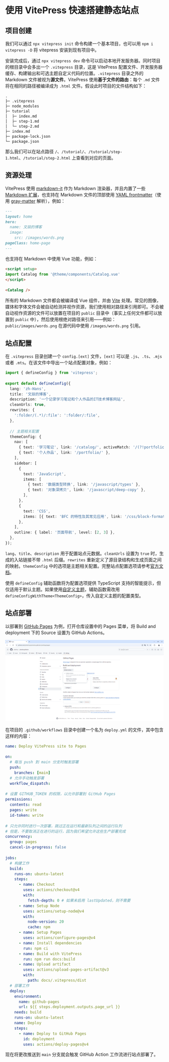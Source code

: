 # 使用 VitePress 快速搭建静态站点

## 项目创建

我们可以通过 `npx vitepress init` 命令构建一个基本项目，也可以用 `npm i vitepress -D` 将 vitepress 安装到现有项目中。

安装完成后，通过 `npx vitepress dev` 命令可以启动本地开发服务器。同时项目的根目录中会多出一个 `.vitepress` 目录，这是 VitePress 配置文件、开发服务器缓存、构建输出和可选主题自定义代码的位置。`.vitepress` 目录之外的 Markdown 文件被视为**源文件**。VitePress 使用**基于文件的路由**：每个 `.md` 文件将在相同的路径被编译成为 `.html` 文件。假设此时项目的文件结构如下：

```
.
├─ .vitepress
├─ node_modules
├─ tutorial
│  ├─ index.md
│  ├─ step-1.md
│  └─ step-2.md
├─ index.md
├─ package-lock.json
└─ package.json
```

那么我们可以在站点路径 `/`、`/tutorial/`、`/tutorial/step-1.html`、`/tutorial/step-2.html` 上查看到对应的页面。

## 资源处理

VitePress 使用 [markdown-it](https://github.com/markdown-it/markdown-it) 作为 Markdown 渲染器，并且内置了一些 [Markdown 扩展](https://vitepress.dev/zh/guide/markdown)，也支持在 Markdown 文件的顶部使用 [YAML frontmatter](https://vitepress.dev/zh/guide/frontmatter)（使用 [gray-matter](https://github.com/jonschlinkert/gray-matter) 解析），例如：

```md
---
layout: home
hero:
  name: 文燚的博客
  image:
    src: /images/words.png
pageClass: home-page
---
```

也支持在 Markdown 中使用 Vue 功能，例如：

```md
<script setup>
import Catalog from '@theme/components/Catalog.vue'
</script>

<Catalog />
```

所有的 Markdown 文件都会被编译成 Vue 组件，并由 [Vite](https://cn.vitejs.dev/guide/assets) 处理。常见的图像，媒体和字体文件会被自动检测并视作资源，我们使用相对路径来引用即可。不会被自动视作资源的文件可以放置在项目的 `public` 目录中（事实上任何文件都可以放置到 `public` 中），然后使用根绝对路径来引用——例如：`public/images/words.png` 在源代码中使用 `/images/words.png` 引用。

## 站点配置

在 `.vitepress` 目录创建一个 `config.[ext]` 文件，`[ext]` 可以是 `.js`、`.ts`、`.mjs` 或者 `.mts`。在该文件中导出一个站点配置对象，例如：

```ts
import { defineConfig } from 'vitepress';

export default defineConfig({
  lang: 'zh-Hans',
  title: '文燚的博客',
  description: '一个记录学习笔记和个人作品的IT技术博客网站',
  cleanUrls: true,
  rewrites: {
    ':folder/(.*)/:file': ':folder/:file',
  },

  // 主题相关配置
  themeConfig: {
    nav: [
      { text: '学习笔记', link: '/catalog/', activeMatch: '/(?!portfolio/).+' },
      { text: '个人作品', link: '/portfolio/' },
    ],
    sidebar: [
      {
        text: 'JavaScript',
        items: [
          { text: '数据类型转换', link: '/javascript/types' },
          { text: '对象深拷贝', link: '/javascript/deep-copy' },
        ],
      },
      {
        text: 'CSS',
        items: [{ text: 'BFC 的特性及其常见应用', link: '/css/block-formatting-context' }],
      },
    ],
    outline: { label: '页面导航', level: [2, 3] },
  },
});
```

`lang`、`title`、`description` 用于配置站点元数据。`cleanUrls` 设置为 `true` 时，生成的入站链接不带 `.html` 后缀。`rewrites` 重新定义了源目录结构和生成页面之间的映射。`themeConfig` 中的选项是主题相关配置。完整站点配置选项请参考[官方文档](https://vitepress.dev/zh/reference/site-config)。

使用 `defineConfig` 辅助函数将为配置选项提供 TypeScript 支持的智能提示，但仅适用于默认主题。如果使用[自定义主题](https://vitepress.dev/zh/guide/custom-theme)，辅助函数需改用 `defineConfigWithTheme<ThemeConfig>`，传入自定义主题的配置类型。

## 站点部署

以部署到 [GitHub Pages](https://pages.github.com) 为例，打开仓库设置中的 Pages 菜单，将 Build and deployment 下的 Source 设置为 GitHub Actions。

![use_vitepress_4_1](./use_vitepress_4_1.png)

在项目的 `.github/workflows` 目录中创建一个名为 `deploy.yml` 的文件，其中包含这样的内容：

```yaml
name: Deploy VitePress site to Pages

on:
  # 每当 push 到 main 分支时触发部署
  push:
    branches: [main]
  # 允许手动触发部署
  workflow_dispatch:

# 设置 GITHUB_TOKEN 的权限，以允许部署到 GitHub Pages
permissions:
  contents: read
  pages: write
  id-token: write

# 只允许同时进行一次部署，跳过正在运行和最新队列之间的运行队列
# 但是，不要取消正在进行的运行，因为我们希望允许这些生产部署完成
concurrency:
  group: pages
  cancel-in-progress: false

jobs:
  # 构建工作
  build:
    runs-on: ubuntu-latest
    steps:
      - name: Checkout
        uses: actions/checkout@v4
        with:
          fetch-depth: 0 # 如果未启用 lastUpdated，则不需要
      - name: Setup Node
        uses: actions/setup-node@v4
        with:
          node-version: 20
          cache: npm
      - name: Setup Pages
        uses: actions/configure-pages@v4
      - name: Install dependencies
        run: npm ci
      - name: Build with VitePress
        run: npm run docs:build
      - name: Upload artifact
        uses: actions/upload-pages-artifact@v3
        with:
          path: docs/.vitepress/dist
  # 部署工作
  deploy:
    environment:
      name: github-pages
      url: ${{ steps.deployment.outputs.page_url }}
    needs: build
    runs-on: ubuntu-latest
    name: Deploy
    steps:
      - name: Deploy to GitHub Pages
        id: deployment
        uses: actions/deploy-pages@v4
```

现在将更改推送到 `main` 分支就会触发 GitHub Action 工作流进行站点部署了。
